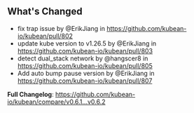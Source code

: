 ## What's Changed
* fix trap issue by @ErikJiang in https://github.com/kubean-io/kubean/pull/802
* update kube version to v1.26.5 by @ErikJiang in https://github.com/kubean-io/kubean/pull/803
* detect dual_stack network by @hangscer8 in https://github.com/kubean-io/kubean/pull/805
* Add auto bump pause version by @ErikJiang in https://github.com/kubean-io/kubean/pull/807


**Full Changelog**: https://github.com/kubean-io/kubean/compare/v0.6.1...v0.6.2
